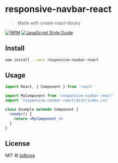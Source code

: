 # responsive-navbar-react

> Made with create-react-library

[![NPM](https://img.shields.io/npm/v/responsive-navbar-react.svg)](https://www.npmjs.com/package/responsive-navbar-react) [![JavaScript Style Guide](https://img.shields.io/badge/code_style-standard-brightgreen.svg)](https://standardjs.com)

## Install

```bash
npm install --save responsive-navbar-react
```

## Usage

```jsx
import React, { Component } from 'react'

import MyComponent from 'responsive-navbar-react'
import 'responsive-navbar-react/dist/index.css'

class Example extends Component {
  render() {
    return <MyComponent />
  }
}
```

## License

MIT © [bdbose](https://github.com/bdbose)
